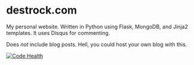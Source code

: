 destrock.com
============

My personal website.
Written in Python using Flask, MongoDB, and Jinja2 templates.
It uses Disqus for commenting.

Does _not_ include blog posts. Hell, you could host your own blog with this.

[![Code Health](https://landscape.io/github/Mischa-Alff/destrock.com/master/landscape.png)](https://landscape.io/github/Mischa-Alff/destrock.com/master)
